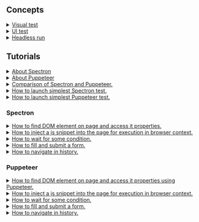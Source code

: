 ## Concepts

<details><summary><a href="./concept/VisualTest.md">
    Visual test
  </a></summary>
  Visual test ( UI test ) - that object of testing of which is visual UI instead of API.
</details>

<details><summary><a href="./concept/UiTest.md">
    UI test
  </a></summary>
  UI test ( Visual test ) - that object of testing of which is visual UI instead of API.
</details>

<details><summary><a href="./concept/HeadlessRun.md">
    Headless run
  </a></summary>
  Run of a visual application without actually showing a window on the screen.
</details>

## Tutorials

<details><summary><a href="./tutorial/AboutSpectron.md">
    About Spectron
  </a></summary>
  Spectron is a package for testing Element apps.
</details>

<details><summary><a href="./tutorial/AboutPuppeteer.md">
    About Puppeteer
  </a></summary>
  Puppeteer is a high-level NodeJs library for Chrome automation.
</details>

<details><summary><a href="./tutorial/Comparison.md">
  Comparison of Spectron and Puppeteer.
  </a></summary>
  Feature/API comparison with links to description and samples.
</details>

<details><summary><a href="./tutorial/FirstSpectronTest.md">
    How to launch simplest Spectron test.
  </a></summary>
  Write and run test that checks page title.
</details>

<details><summary><a href="./tutorial/FirstPuppeteerTest.md">
    How to launch simplest Puppeteer test.
  </a></summary>
    Write and run test that checks page title.
</details>

### Spectron

<details><summary><a href="./tutorial/ElementInteractionSpectron.md">
    How to find DOM element on page and access it properties.
  </a></summary>
  How to find DOM element on page and check value of different properties.
</details>

<details><summary><a href="./tutorial/InjectScriptSpectron.md">
    How to inject a js snippet into the page for execution in browser context.
  </a></summary>
  How to inject a snippet of JavaScript into the page for execution in browser context.
</details>

<details><summary><a href="./tutorial/WaitForCondition.md">
    How to wait for some condition.
  </a></summary>
  How to register custom function that checks for some condition on page.
</details>

<details><summary><a href="./tutorial/SubmitForm.md">
    How to fill and submit a form.
  </a></summary>
 How to fill input fields of a form and click submit button.
</details>

<details><summary><a href="./tutorial/NavigateHistory.md">
    How to navigate in history.
  </a></summary>
 How to move backward/forward in history and wait until page will be loaded.
</details>

### Puppeteer

<details><summary><a href="./tutorial/ElementInteractionPuppeteer.md">
    How to find DOM element on page and access it properties using Puppeteer.
  </a></summary>
  How to find DOM element on page and check value of different properties.
</details>

<details><summary><a href="./tutorial/InjectScriptPuppeteer.md">
    How to inject a js snippet into the page for execution in browser context.
  </a></summary>
  How to inject a snippet of JavaScript into the page for execution in browser context.
</details>

<details><summary><a href="./tutorial/WaitForConditionPuppeteer.md">
    How to wait for some condition.
  </a></summary>
  How to register custom function that checks for some condition on page.
</details>

<details><summary><a href="./tutorial/SubmitFormPuppeteer.md">
    How to fill and submit a form.
  </a></summary>
 How to fill input fields of a form and click submit button.
</details>

<details><summary><a href="./tutorial/NavigateHistoryPuppeteer.md">
    How to navigate in history.
  </a></summary>
 How to move backward/forward in history and wait until page will be loaded.
</details>


